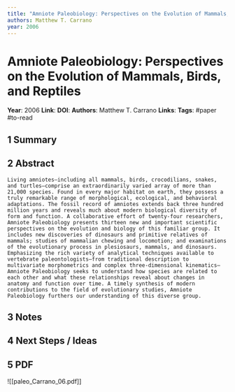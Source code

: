 ```yaml
---
title: "Amniote Paleobiology: Perspectives on the Evolution of Mammals, Birds, and Reptiles"
authors: Matthew T. Carrano
year: 2006
---
```

# Amniote Paleobiology: Perspectives on the Evolution of Mammals, Birds, and Reptiles
**Year**: 2006
**Link**: 
**DOI**: 
**Authors**: Matthew T. Carrano
**Links**:
**Tags**: #paper #to-read 

## 1 Summary

## 2 Abstract
```
Living amniotes—including all mammals, birds, crocodilians, snakes, and turtles—comprise an extraordinarily varied array of more than 21,000 species. Found in every major habitat on earth, they possess a truly remarkable range of morphological, ecological, and behavioral adaptations. The fossil record of amniotes extends back three hundred million years and reveals much about modern biological diversity of form and function. A collaborative effort of twenty-four researchers, Amniote Paleobiology presents thirteen new and important scientific perspectives on the evolution and biology of this familiar group. It includes new discoveries of dinosaurs and primitive relatives of mammals; studies of mammalian chewing and locomotion; and examinations of the evolutionary process in plesiosaurs, mammals, and dinosaurs. Emphasizing the rich variety of analytical techniques available to vertebrate paleontologists—from traditional description to multivariate morphometrics and complex three-dimensional kinematics—Amniote Paleobiology seeks to understand how species are related to each other and what these relationships reveal about changes in anatomy and function over time. A timely synthesis of modern contributions to the field of evolutionary studies, Amniote Paleobiology furthers our understanding of this diverse group.
```

## 3 Notes

## 4 Next Steps / Ideas

## 5 PDF

![[paleo_Carrano_06.pdf]]